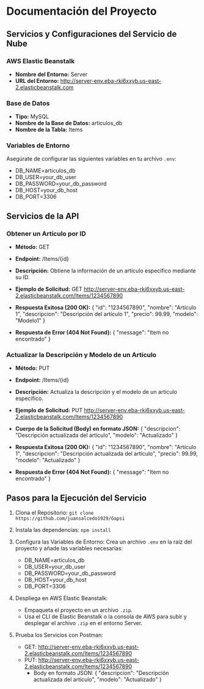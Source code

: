 # Documentación del Proyecto

## Servicios y Configuraciones del Servicio de Nube

### AWS Elastic Beanstalk
- **Nombre del Entorno:** Server
- **URL del Entorno:** http://server-env.eba-rki6xxyb.us-east-2.elasticbeanstalk.com

### Base de Datos
- **Tipo:** MySQL
- **Nombre de la Base de Datos:** articulos_db
- **Nombre de la Tabla:** Items

### Variables de Entorno
Asegúrate de configurar las siguientes variables en tu archivo `.env`:
- DB_NAME=articulos_db
- DB_USER=your_db_user
- DB_PASSWORD=your_db_password
- DB_HOST=your_db_host
- DB_PORT=3306

## Servicios de la API

### Obtener un Artículo por ID
- **Método:** GET
- **Endpoint:** /Items/{id}
- **Descripción:** Obtiene la información de un artículo específico mediante su ID.
- **Ejemplo de Solicitud:**
  GET http://server-env.eba-rki6xxyb.us-east-2.elasticbeanstalk.com/Items/1234567890

- **Respuesta Exitosa (200 OK):**
  {
    "id": "1234567890",
    "nombre": "Artículo 1",
    "descripcion": "Descripción del artículo 1",
    "precio": 99.99,
    "modelo": "Modelo1"
  }

- **Respuesta de Error (404 Not Found):**
  {
    "message": "Item no encontrado"
  }

### Actualizar la Descripción y Modelo de un Artículo
- **Método:** PUT
- **Endpoint:** /Items/{id}
- **Descripción:** Actualiza la descripción y el modelo de un artículo específico.
- **Ejemplo de Solicitud:**
  PUT http://server-env.eba-rki6xxyb.us-east-2.elasticbeanstalk.com/Items/1234567890

- **Cuerpo de la Solicitud (Body) en formato JSON:**
  {
    "descripcion": "Descripción actualizada del artículo",
    "modelo": "Actualizado"
  }

- **Respuesta Exitosa (200 OK):**
  {
    "id": "1234567890",
    "nombre": "Artículo 1",
    "descripcion": "Descripción actualizada del artículo",
    "precio": 99.99,
    "modelo": "Actualizado"
  }

- **Respuesta de Error (404 Not Found):**
  {
    "message": "Item no encontrado"
  }

## Pasos para la Ejecución del Servicio

1. Clona el Repositorio:
   `git clone https://github.com/juansalcedo1929/Gapsi`

2. Instala las dependencias:
   `npm install`

3. Configura las Variables de Entorno:
   Crea un archivo `.env` en la raíz del proyecto y añade las variables necesarias:
   - DB_NAME=articulos_db
   - DB_USER=your_db_user
   - DB_PASSWORD=your_db_password
   - DB_HOST=your_db_host
   - DB_PORT=3306

4. Despliega en AWS Elastic Beanstalk:
   - Empaqueta el proyecto en un archivo `.zip`.
   - Usa el CLI de Elastic Beanstalk o la consola de AWS para subir y desplegar el archivo `.zip` en el entorno Server.

5. Prueba los Servicios con Postman:
   - GET: http://server-env.eba-rki6xxyb.us-east-2.elasticbeanstalk.com/Items/1234567890
   - PUT: http://server-env.eba-rki6xxyb.us-east-2.elasticbeanstalk.com/Items/1234567890
     - Body en formato JSON:
       {
         "descripcion": "Descripción actualizada del artículo",
         "modelo": "Actualizado"
       }
